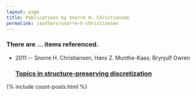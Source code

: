 ```yaml
---
layout: page
title: Publications by Snorre H. Christiansen
permalink: /authors/snorre-h-christiansen
---
```


<h3 id="number-posts">There are ... items referenced.</h3>
<ul class="post-list">
<li><span class='post-meta'>2011 -- Snorre H. Christiansen, Hans Z. Munthe-Kaas, Brynjulf Owren</span><h3><a class='post-link' href="{{ site.baseurl }}/topics-in-structure-preserving-discretization">Topics in structure-preserving discretization</a></h3></li>

</ul>
{% include count-posts.html %}
